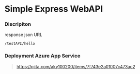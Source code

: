 # Simple Express WebAPI


### Discripiton

response json URL

`/testAPI/hello`


### Deployment Azure App Service
> https://qiita.com/aky100200/items/7f743e2a01007c473ac2